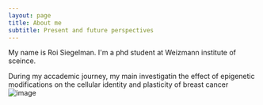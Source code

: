 ```yaml
---
layout: page
title: About me
subtitle: Present and future perspectives
---
```


My name is Roi Siegelman. I'm a phd student at Weizmann institute of sceince.

During my accademic journey, my main investigatin the effect of epigenetic modifications on the cellular identity and plasticity of breast cancer
![image](https://github.com/roisiegelman/roisiegelman.github.io/assets/166688546/3156b22d-ef6d-4415-b5c2-bad5e35a5d6b)
